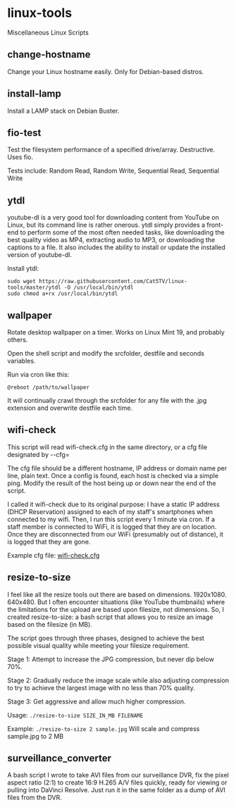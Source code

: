# linux-tools
Miscellaneous Linux Scripts

## change-hostname

Change your Linux hostname easily. Only for Debian-based distros.

## install-lamp

Install a LAMP stack on Debian Buster.

## fio-test

Test the filesystem performance of a specified drive/array. Destructive. Uses fio.

Tests include: Random Read, Random Write, Sequential Read, Sequential Write

## ytdl

youtube-dl is a very good tool for downloading content from YouTube on Linux, but its command line is rather onerous. ytdl simply provides a front-end to perform some of the most often needed tasks, like downloading the best quality video as MP4, extracting audio to MP3, or downloading the captions to a file. It also includes the ability to install or update the installed version of youtube-dl.

Install ytdl:
```
sudo wget https://raw.githubusercontent.com/Cat5TV/linux-tools/master/ytdl -O /usr/local/bin/ytdl
sudo chmod a+rx /usr/local/bin/ytdl
```

## wallpaper

Rotate desktop wallpaper on a timer. Works on Linux Mint 19, and probably others.

Open the shell script and modify the srcfolder, destfile and seconds variables.

Run via cron like this:

```
@reboot /path/to/wallpaper
```

It will continually crawl through the srcfolder for any file with the .jpg extension and overwrite destfile each time.

## wifi-check

This script will read wifi-check.cfg in the same directory, or a cfg file designated by --cfg=

The cfg file should be a different hostname, IP address or domain name per line, plain text. Once a config is found, each host is checked via a simple ping. Modify the result of the host being up or down near the end of the script.

I called it wifi-check due to its original purpose: I have a static IP address (DHCP Reservation) assigned to each of my staff's smartphones when connected to my wifi. Then, I run this script every 1 minute via cron. If a staff member is connected to WiFi, it is logged that they are on location. Once they are disconnected from our WiFi (presumably out of distance), it is logged that they are gone.

Example cfg file: [wifi-check.cfg](wifi-check.cfg)

## resize-to-size

I feel like all the resize tools out there are based on dimensions. 1920x1080. 640x480. But I often encounter situations (like YouTube thumbnails) where the limitations for the upload are based upon filesize, not dimensions. So, I created resize-to-size: a bash script that allows you to resize an image based on the filesize (in MB).

The script goes through three phases, designed to achieve the best possible visual quality while meeting your filesize requirement.

Stage 1: Attempt to increase the JPG compression, but never dip below 70%.

Stage 2: Gradually reduce the image scale while also adjusting compression to try to achieve the largest image with no less than 70% quality.

Stage 3: Get aggressive and allow much higher compression.

Usage: `./resize-to-size SIZE_IN_MB FILENAME`

Example: `./resize-to-size 2 sample.jpg` Will scale and compress sample.jpg to 2 MB

## surveillance_converter

A bash script I wrote to take AVI files from our surveillance DVR, fix the pixel aspect ratio (2:1) to create 16:9 H.265 A/V files quickly, ready for viewing or pulling into DaVinci Resolve. Just run it in the same folder as a dump of AVI files from the DVR.
